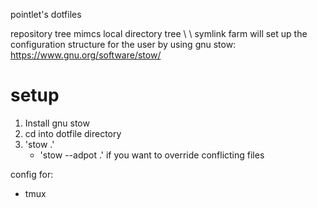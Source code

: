 pointlet's dotfiles

repository tree mimcs local directory tree \ 
\ 
symlink farm will set up the configuration structure for the user by using gnu stow: https://www.gnu.org/software/stow/

# setup
1. Install gnu stow
2. cd into dotfile directory
3. 'stow .'
    - 'stow --adpot .' if you want to override conflicting files 

config for:
- tmux
